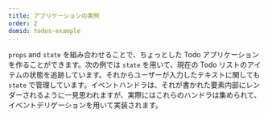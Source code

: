 ```yaml
---
title: アプリケーションの実例
order: 2
domid: todos-example
---
```


`props` and `state` を組み合わせることで、ちょっとした Todo アプリケーション を作ることができます。次の例では `state` を用いて、現在の Todo リストのアイテムの状態を追跡しています。それからユーザーが入力したテキストに関しても `state` で管理しています。イベントハンドラは、それが書かれた要素内部にレンダーされるように一見思われますが、実際にはこれらのハンドラは集められて、イベントデリゲーションを用いて実装されます。
